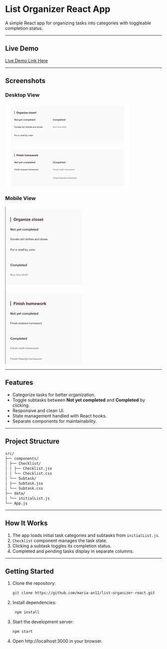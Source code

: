 # List Organizer React App

A simple React app for organizing tasks into categories with toggleable completion status.

---

## Live Demo

[Live Demo Link Here](https://list-organizer-react.vercel.app/)

---

## Screenshots

### Desktop View

<img src="screenshots/desktop.png" alt="Desktop Screenshot" width="400" />

### Mobile View

<img src="screenshots/mobile.png" alt="Mobile Screenshot" width="250" />

---

## Features

- Categorize tasks for better organization.
- Toggle subtasks between **Not yet completed** and **Completed** by clicking.
- Responsive and clean UI.
- State management handled with React hooks.
- Separate components for maintainability.

---

## Project Structure

```
src/
├── components/
│ ├── Checklist/
│ │ ├── Checklist.jsx
│ │ └── Checklist.css
│ └── Subtask/
│ ├── Subtask.jsx
│ └── Subtask.css
├── data/
│ └── initialList.js
└── App.js
```

---

## How It Works

1. The app loads initial task categories and subtasks from `initialList.js`.
2. `Checklist` component manages the task state.
3. Clicking a subtask toggles its completion status.
4. Completed and pending tasks display in separate columns.

---

## Getting Started

1. Clone the repository:

   ```bash
   git clone https://github.com/maria-an11/list-organizer-react.git

   ```

2. Install dependencies:

   ```bash
    npm install

   ```

3. Start the development server:

   ```bash
   npm start

   ```

4. Open http://localhost:3000 in your browser.
